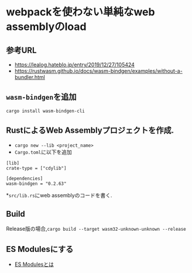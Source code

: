 # webpackを使わない単純なweb assemblyのload
## 参考URL
* https://lealog.hateblo.jp/entry/2019/12/27/105424
* https://rustwasm.github.io/docs/wasm-bindgen/examples/without-a-bundler.html
## `wasm-bindgen`を追加
`cargo install wasm-bindgen-cli`
## RustによるWeb Assemblyプロジェクトを作成.
* `cargo new --lib <project_name>`
* `Cargo.toml`に以下を追加
```
[lib]
crate-type = ["cdylib"]

[dependencies]
wasm-bindgen = "0.2.63"
```
*`src/lib.rs`にweb assemblyのコードを書く.

## Build
Release版の場合,`cargo build --target wasm32-unknown-unknown --release`

## ES Modulesにする
* [ES Modulesとは](https://codegrid.net/articles/2017-es-modules-1/)
